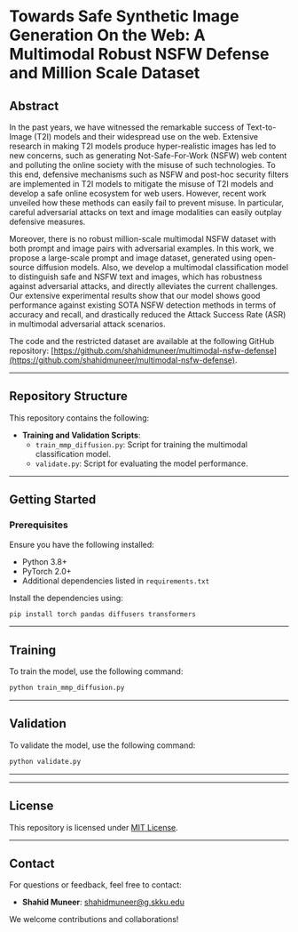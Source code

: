 

# Towards Safe Synthetic Image Generation On the Web: A Multimodal Robust NSFW Defense and Million Scale Dataset

## Abstract
In the past years, we have witnessed the remarkable success of Text-to-Image (T2I) models and their widespread use on the web. Extensive research in making T2I models produce hyper-realistic images has led to new concerns, such as generating Not-Safe-For-Work (NSFW) web content and polluting the online society with the misuse of such technologies. To this end, defensive mechanisms such as NSFW and post-hoc security filters are implemented in T2I models to mitigate the misuse of T2I models and develop a safe online ecosystem for web users. However, recent work unveiled how these methods can easily fail to prevent misuse. In particular, careful adversarial attacks on text and image modalities can easily outplay defensive measures.

Moreover, there is no robust million-scale multimodal NSFW dataset with both prompt and image pairs with adversarial examples. In this work, we propose a large-scale prompt and image dataset, generated using open-source diffusion models. Also, we develop a multimodal classification model to distinguish safe and NSFW text and images, which has robustness against adversarial attacks, and directly alleviates the current challenges. Our extensive experimental results show that our model shows good performance against existing SOTA NSFW detection methods in terms of accuracy and recall, and drastically reduced the Attack Success Rate (ASR) in multimodal adversarial attack scenarios.

The code and the restricted dataset are available at the following GitHub repository: [https://github.com/shahidmuneer/multimodal-nsfw-defense](https://github.com/shahidmuneer/multimodal-nsfw-defense).

---

## Repository Structure

This repository contains the following:

- **Training and Validation Scripts**:
  - `train_mmp_diffusion.py`: Script for training the multimodal classification model.
  - `validate.py`: Script for evaluating the model performance.

---

## Getting Started

### Prerequisites
Ensure you have the following installed:
- Python 3.8+
- PyTorch 2.0+
- Additional dependencies listed in `requirements.txt`

Install the dependencies using:
```bash
pip install torch pandas diffusers transformers
```

---

## Training
To train the model, use the following command:
```bash
python train_mmp_diffusion.py
```

---

## Validation
To validate the model, use the following command:
```bash
python validate.py
```

---



---

## License
This repository is licensed under [MIT License](LICENSE).

---

## Contact
For questions or feedback, feel free to contact:
- **Shahid Muneer**: [shahidmuneer@g.skku.edu](mailto:shahidmuneer@g.skku.edu)

We welcome contributions and collaborations!
